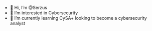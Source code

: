 - 👋 Hi, I’m @Serzus
- 👀 I’m interested in Cybersecurity
- 🌱 I’m currently learning CySA+ looking to become a cybersecurity analyst
